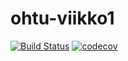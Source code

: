 # ohtu-viikko1

[![Build Status](https://travis-ci.org/l-y-l/ohtu-viikko1.svg?branch=master)](https://travis-ci.org/l-y-l/ohtu-viikko1)
[![codecov](https://codecov.io/gh/l-y-l/ohtu-viikko1/branch/master/graph/badge.svg)](https://codecov.io/gh/l-y-l/ohtu-viikko1)
